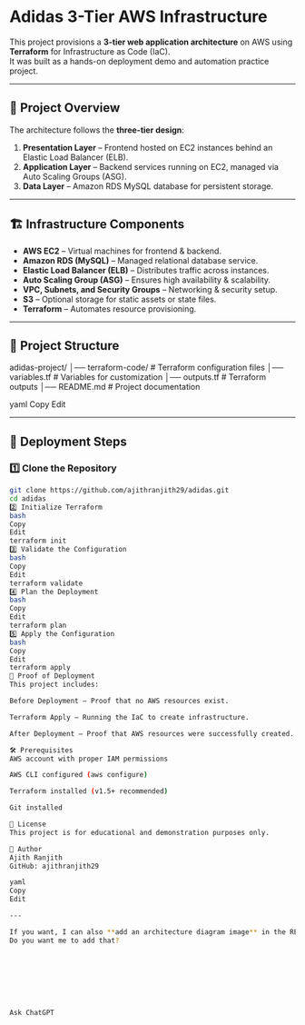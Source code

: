 # Adidas 3-Tier AWS Infrastructure

This project provisions a **3-tier web application architecture** on AWS using **Terraform** for Infrastructure as Code (IaC).  
It was built as a hands-on deployment demo and automation practice project.

---

## 📌 Project Overview

The architecture follows the **three-tier design**:

1. **Presentation Layer** – Frontend hosted on EC2 instances behind an Elastic Load Balancer (ELB).
2. **Application Layer** – Backend services running on EC2, managed via Auto Scaling Groups (ASG).
3. **Data Layer** – Amazon RDS MySQL database for persistent storage.

---

## 🏗️ Infrastructure Components

- **AWS EC2** – Virtual machines for frontend & backend.
- **Amazon RDS (MySQL)** – Managed relational database service.
- **Elastic Load Balancer (ELB)** – Distributes traffic across instances.
- **Auto Scaling Group (ASG)** – Ensures high availability & scalability.
- **VPC, Subnets, and Security Groups** – Networking & security setup.
- **S3** – Optional storage for static assets or state files.
- **Terraform** – Automates resource provisioning.

---

## 📂 Project Structure

adidas-project/
│── terraform-code/ # Terraform configuration files
│── variables.tf # Variables for customization
│── outputs.tf # Terraform outputs
│── README.md # Project documentation

yaml
Copy
Edit

---

## 🚀 Deployment Steps

### 1️⃣ Clone the Repository
```bash
git clone https://github.com/ajithranjith29/adidas.git
cd adidas
2️⃣ Initialize Terraform
bash
Copy
Edit
terraform init
3️⃣ Validate the Configuration
bash
Copy
Edit
terraform validate
4️⃣ Plan the Deployment
bash
Copy
Edit
terraform plan
5️⃣ Apply the Configuration
bash
Copy
Edit
terraform apply
📸 Proof of Deployment
This project includes:

Before Deployment – Proof that no AWS resources exist.

Terraform Apply – Running the IaC to create infrastructure.

After Deployment – Proof that AWS resources were successfully created.

🛠️ Prerequisites
AWS account with proper IAM permissions

AWS CLI configured (aws configure)

Terraform installed (v1.5+ recommended)

Git installed

📄 License
This project is for educational and demonstration purposes only.

👤 Author
Ajith Ranjith
GitHub: ajithranjith29

yaml
Copy
Edit

---

If you want, I can also **add an architecture diagram image** in the README so it visually explains the AWS setup — that makes it much more attractive for GitHub viewers and recruiters.  
Do you want me to add that?








Ask ChatGPT
